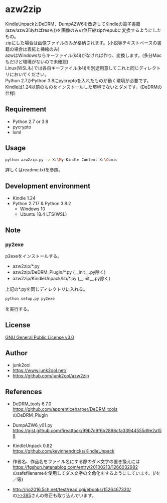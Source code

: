 # azw2zip

KindleUnpackとDeDRM、DumpAZW6を改造してKindleの電子書籍(azw/azw3(あればresも))を画像のみの無圧縮zipかepubに変換するようにしたもの。  
zipにした場合は画像ファイルのみが格納されます。(小説等テキストベースの書籍の場合は表紙と挿絵のみ)  
azwはWindowsならキーファイル(k4i)がなければ作り、変換します。(多分Macもだけど環境がないので未確認)  
Linux(WSLも)では各自キーファイル(k4i)を別途用意してこれと同じディレクトリにおいてください。  
Python 2.7かPython 3.8にpycryptoを入れたものが動く環境が必要です。  
Kindleは1.24以前のものをインストールした環境でないとダメです。(DeDRMの仕様)  

## Requirement
* Python 2.7 or 3.8
* pycrypto
* lxml

## Usage
```bash
python azw2zip.py -z X:\My Kindle Content X:\Comic
```
詳しくはreadme.txtを参照。

## Development environment
 * Kindle 1.24
 * Python 2.7.17 & Python 3.8.2
   * Windows 10
   * Ubuntu 18.4 LTS(WSL)

## Note

### py2exe
p2exeをインストールする。  
 * azw2zip/\*.py  
 * azw2zip/DeDRM_Plugin/\*.py (\_\_init\_\_.py除く)  
 * azw2zip/KindleUnpack/lib/\*.py (\_\_init\_\_.py除く)  

上記の\*.pyを同じディレクトリに入れる。  
```bash
python setup.py py2exe  
```
を実行する。

## License
[GNU General Public License v3.0](https://www.gnu.org/licenses/gpl-3.0.ja.html)

## Author
* junk2ool
* https://www.junk2ool.net/
* https://github.com/junk2ool/azw2zip

## References
* DeDRM_tools 6.7.0  
https://github.com/apprenticeharper/DeDRM_tools  
のDeDRM_Plugin

* DumpAZW6_v01.py  
https://gist.github.com/fireattack/99b7d9f6b2896cfa33944555d9e2a158

* KindleUnpack 0.82  
https://github.com/kevinhendricks/KindleUnpack

* 作者名、作品名をファイル名にする際のダメ文字の置き換えには  
https://fgshun.hatenablog.com/entry/20100213/1266032982  
のsafefilenameを使用してダメ文字の全角化をするようにしています。(/を／等)

* http://rio2016.5ch.net/test/read.cgi/ebooks/1526467330/  
の[>>395](http://rio2016.5ch.net/test/read.cgi/ebooks/1526467330/395)さんの修正も取り込んでいます。
